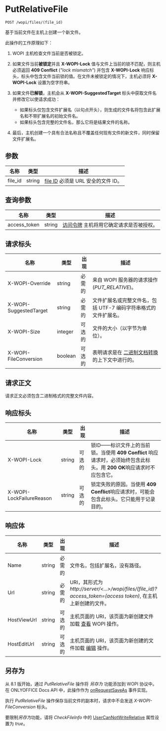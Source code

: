 ﻿# PutRelativeFile

`POST /wopi/files/(file_id)`

基于当前文件在主机上创建一个新文件。

此操作的工作原理如下：

1. WOPI 主机检查文件当前是否被锁定。

2. 如果文件当前**被锁定**并且 **X-WOPI-Lock** 值与文件上当前的锁不匹配，则主机必须返回 **409 Conflict** (*"lock mismatch"*) 并包含 **X-WOPI-Lock** 响应标头，标头中包含文件当前锁的值。在文件未被锁定的情况下，主机必须将 **X-WOPI-Lock** 设置为空字符串。

3. 如果文件**已解锁**，主机会从 **X-WOPI-SuggestedTarget** 标头中获取文件名并修改它以使请求成功：

   - 如果标头仅包含文件扩展名（以句点开头），则生成的文件名将包含此扩展名和不带扩展名的初始文件名。
   - 如果标头包含完整的文件名，那么它将是结果文件的名称。

4. 最后，主机创建一个具有合法名称且不覆盖任何现有文件的新文件，同时保留文件扩展名。

## 参数

| 名称     | 类型   | 描述                                                                 |
| -------- | ------ | --------------------------------------------------------------------------- |
| file\_id | string | [file ID](../key-concepts.md#file-id) 必须是 URL 安全的文件 ID。 |

## 查询参数

| 名称          | 类型   | 描述                                                                                                                          |
| ------------- | ------ | ------------------------------------------------------------------------------------------------------------------------------------ |
| access\_token | string | [访问令牌](../key-concepts.md#access-token) 主机将用它确定请求是否被授权。 |

## 请求标头

| 名称                   | 类型    | 出现 | 描述                                                                                                                           |
| ---------------------- | ------- | -------- | ------------------------------------------------------------------------------------------------------------------------------------- |
| X-WOPI-Override        | string  | 必需的 | 来自 WOPI 服务器的请求操作 (*PUT_RELATIVE*)。                                                                      |
| X-WOPI-SuggestedTarget | string  | 必需的 | 文件扩展名或完整文件名，包括 UTF-7 编码字符串格式的文件扩展名。                         |
| X-WOPI-Size            | integer | 可选的 | 文件的大小（以字节为单位）。                                                                                                        |
| X-WOPI-FileConversion  | boolean | 可选的 | 表明请求是在 [二进制文档转换](../editing-binary-documents.md) 的上下文中进行的。|

## 请求正文

请求正文必须包含二进制格式的完整文件内容。

## 响应标头

| 名称                     | 类型   | 出现 | 描述                                                                                                                                                                                                               |
| ------------------------ | ------ | -------- | ------------------------------------------------------------------------------------------------------------------------------------------------------------------------------------------------------------------------- |
| X-WOPI-Lock              | string | 可选的 | 锁ID——标识文件上的当前锁。当使用 **409 Conflict** 响应请求时，必须始终包含此标头。用 **200 OK**响应请求时不应包含它。 |
| X-WOPI-LockFailureReason | string | 可选的 | 锁定失败的原因。当使用 **409 Conflict**响应请求时，可能会包含此标头。它只能用于记录目的。                                                               |

## 响应体

| 名称        | 类型   | 出现 | 描述                                                                                                                       |
| ----------- | ------ | -------- | --------------------------------------------------------------------------------------------------------------------------------- |
| Name        | string | 必需的 | 文件名，包括扩展名，没有路径。                                                                               |
| Url         | string | 必需的 | URI，其形式为 *http\://server/\<...\>/wopi/files/(file\_id)?access\_token=(access token)*, 在主机上新创建的文件。 |
| HostViewUrl | string | 可选的 | 主机页面的 URI，该页面为新创建文件加载 [查看](../wopi-discovery.md#wopi-actions) WOPI 操作。    |
| HostEditUrl | string | 可选的 | 主机页面的 URI，该页面为新创建的文件加载 [编辑](../wopi-discovery.md#wopi-actions) 操作。             |

## 另存为

从 8.1 版开始，通过 *PutRelativeFile* 操作将 *另存为* 功能添加到 WOPI 协议中。在 ONLYOFFICE Docs API 中，此操作作为 [onRequestSaveAs](../../usage-api/config/events.md#onrequestsaveas) 事件实现。

执行 *PutRelativeFile* 操作保存当前文件的副本时，请求中不会发送 *X-WOPI-FileConversion* 标头。

要限制*另存为*功能，请将 *CheckFileInfo* 中的 [UserCanNotWriteRelative](./checkfileinfo.md#usercannotwriterelative) 属性设置为 *true*。
